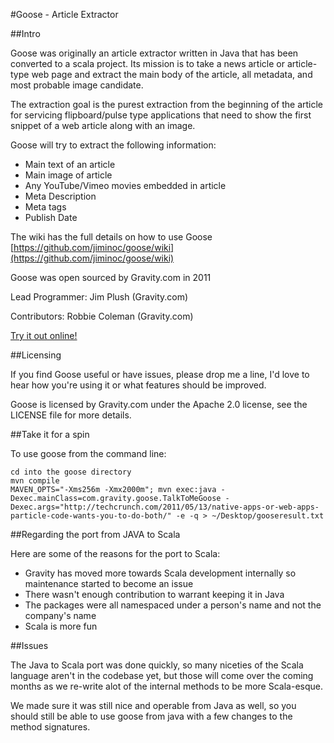 #Goose - Article Extractor


##Intro

Goose was originally an article extractor written in Java that has been 
converted to a scala project. Its mission is to take a news article
or article-type web page and extract the main body of the article, all
metadata, and most probable image candidate.

The extraction goal is the purest extraction from the beginning of the 
article for servicing flipboard/pulse type applications that need to 
show the first snippet of a web article along with an image.

Goose will try to extract the following information:

 - Main text of an article
 - Main image of article
 - Any YouTube/Vimeo movies embedded in article
 - Meta Description
 - Meta tags
 - Publish Date


The wiki has the full details on how to use Goose 
[https://github.com/jiminoc/goose/wiki](https://github.com/jiminoc/goose/wiki)

Goose was open sourced by Gravity.com in 2011

Lead Programmer: Jim Plush (Gravity.com)

Contributors: Robbie Coleman (Gravity.com)


[Try it out online!](http://jimplush.com/blog/goose)


##Licensing

If you find Goose useful or have issues, please drop me a line, I'd love 
to hear how you're using it or what features should be improved.

Goose is licensed by Gravity.com under the Apache 2.0 license, see the 
LICENSE file for more details.


##Take it for a spin

To use goose from the command line:

    cd into the goose directory
    mvn compile
    MAVEN_OPTS="-Xms256m -Xmx2000m"; mvn exec:java -Dexec.mainClass=com.gravity.goose.TalkToMeGoose -Dexec.args="http://techcrunch.com/2011/05/13/native-apps-or-web-apps-particle-code-wants-you-to-do-both/" -e -q > ~/Desktop/gooseresult.txt


##Regarding the port from JAVA to Scala

Here are some of the reasons for the port to Scala:

 - Gravity has moved more towards Scala development internally so 
   maintenance started to become an issue
 - There wasn't enough contribution to warrant keeping it in Java
 - The packages were all namespaced under a person's name and not the 
   company's name
 - Scala is more fun


##Issues

The Java to Scala port was done quickly, so many niceties of the 
Scala language aren't in the codebase yet, but those will come over the 
coming months as we re-write alot of the internal methods to be more 
Scala-esque.

We made sure it was still nice and operable from Java as well, so you
should still be able to use goose from java with a few changes to the
method signatures.
